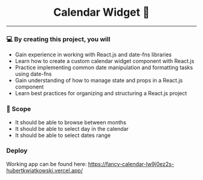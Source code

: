 <h1 align="center">
  Calendar Widget 📅
</h1>

---

### 💻 By creating this project, you will

- Gain experience in working with React.js and date-fns libraries
- Learn how to create a custom calendar widget component with React.js
- Practice implementing common date manipulation and formatting tasks using date-fns
- Gain understanding of how to manage state and props in a React.js component
- Learn best practices for organizing and structuring a React.js project

### 🎯 Scope

- It should be able to browse between months
- It should be able to select day in the calendar
- It should be able to select dates range

### Deploy

Working app can be found here: https://fancy-calendar-lw9j0ez2s-hubertkwiatkowski.vercel.app/
